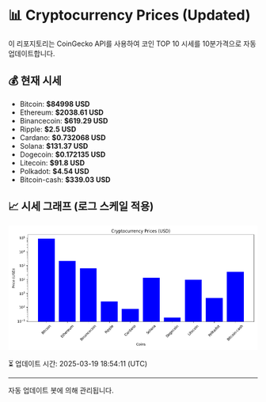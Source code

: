 
# 📊 Cryptocurrency Prices (Updated)

이 리포지토리는 CoinGecko API를 사용하여 코인 TOP 10 시세를 10분가격으로 자동 업데이트합니다.

## 💰 현재 시세
- Bitcoin: **$84998 USD**
- Ethereum: **$2038.61 USD**
- Binancecoin: **$619.29 USD**
- Ripple: **$2.5 USD**
- Cardano: **$0.732068 USD**
- Solana: **$131.37 USD**
- Dogecoin: **$0.172135 USD**
- Litecoin: **$91.8 USD**
- Polkadot: **$4.54 USD**
- Bitcoin-cash: **$339.03 USD**

## 📈 시세 그래프 (로그 스케일 적용)
![Crypto Prices](crypto_prices.png)

⏳ 업데이트 시간: 2025-03-19 18:54:11 (UTC)

---
자동 업데이트 봇에 의해 관리됩니다.
